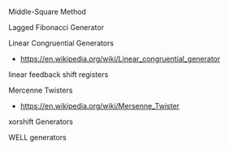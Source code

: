 Middle-Square Method

Lagged Fibonacci Generator

Linear Congruential Generators
- https://en.wikipedia.org/wiki/Linear_congruential_generator

linear feedback shift registers

Mercenne Twisters
- https://en.wikipedia.org/wiki/Mersenne_Twister

xorshift Generators

WELL generators

